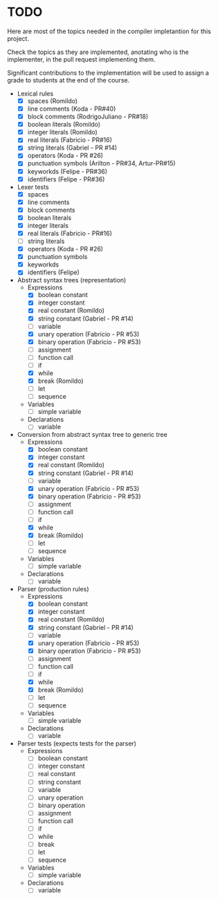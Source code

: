 # TODO

Here are most of the topics needed in the compiler impletantion for this project.

Check the topics as they are implemented, anotating who is the implementer, in the pull request implementing them.

Significant contributions to the implementation will be used to assign a grade to students at the end of the course.

- Lexical rules
   - [x] spaces (Romildo)
   - [x] line comments (Koda - PR#40)
   - [x] block comments (RodrigoJuliano - PR#18)
   - [x] boolean literals (Romildo)
   - [x] integer literals (Romildo)
   - [x] real literals (Fabricio - PR#16)
   - [x] string literals (Gabriel - PR #14)
   - [x] operators (Koda - PR #26)
   - [x] punctuation symbols (Arilton - PR#34, Artur-PR#15)
   - [x] keyworkds (Felipe - PR#36)
   - [x] identifiers (Felipe - PR#36)
   
- Lexer tests
   - [x] spaces
   - [x] line comments
   - [x] block comments
   - [x] boolean literals
   - [x] integer literals
   - [x] real literals (Fabricio - PR#16)
   - [ ] string literals
   - [x] operators (Koda - PR #26)
   - [x] punctuation symbols
   - [x] keyworkds
   - [x] identifiers (Felipe)

- Abstract syntax trees (representation)
   - Expressions
     - [x] boolean constant
     - [x] integer constant
     - [x] real constant (Romildo)
     - [x] string constant (Gabriel - PR #14)
     - [ ] variable
     - [x] unary operation  (Fabricio - PR #53)
     - [x] binary operation  (Fabricio - PR #53)
     - [ ] assignment
     - [ ] function call
     - [ ] if
     - [x] while
     - [x] break (Romildo)
     - [ ] let
     - [ ] sequence
   - Variables
     - [ ] simple variable
   - Declarations
     - [ ] variable

- Conversion from abstract syntax tree to generic tree
   - Expressions
     - [x] boolean constant
     - [x] integer constant
     - [x] real constant (Romildo)
     - [x] string constant (Gabriel - PR #14)
     - [ ] variable
     - [x] unary operation  (Fabricio - PR #53)
     - [x] binary operation  (Fabricio - PR #53)
     - [ ] assignment
     - [ ] function call
     - [ ] if
     - [x] while
     - [x] break (Romildo)
     - [ ] let
     - [ ] sequence
   - Variables
     - [ ] simple variable
   - Declarations
     - [ ] variable

- Parser (production rules)
   - Expressions
     - [x] boolean constant
     - [x] integer constant
     - [x] real constant (Romildo)
     - [x] string constant (Gabriel - PR #14)
     - [ ] variable
     - [x] unary operation  (Fabricio - PR #53)
     - [x] binary operation  (Fabricio - PR #53)
     - [ ] assignment
     - [ ] function call
     - [ ] if
     - [x] while
     - [x] break (Romildo)
     - [ ] let
     - [ ] sequence
   - Variables
     - [ ] simple variable
   - Declarations
     - [ ] variable

- Parser tests (expects tests for the parser)
   - Expressions
     - [ ] boolean constant
     - [ ] integer constant
     - [ ] real constant
     - [ ] string constant
     - [ ] variable
     - [ ] unary operation
     - [ ] binary operation
     - [ ] assignment
     - [ ] function call
     - [ ] if
     - [ ] while
     - [ ] break
     - [ ] let
     - [ ] sequence
   - Variables
     - [ ] simple variable
   - Declarations
     - [ ] variable
